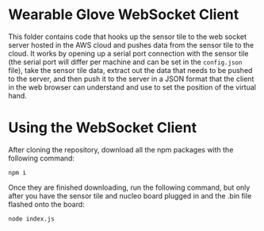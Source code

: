 # Wearable Glove WebSocket Client

This folder contains code that hooks up the sensor tile to the web socket server hosted in the AWS cloud and pushes data from the sensor tile to the cloud. It works by opening up a serial port connection with the sensor tile (the serial port will differ per machine and can be set in the `config.json` file), take the sensor tile data, extract out the data that needs to be pushed to the server, and then push it to the server in a JSON format that the client in the web browser can understand and use to set the position of the virtual hand.


# Using the WebSocket Client

After cloning the repository, download all the npm packages with the following command:

```
npm i
```

Once they are finished downloading, run the following command, but only after you have the sensor tile and nucleo board plugged in and the .bin file flashed onto the board:

```
node index.js
```
